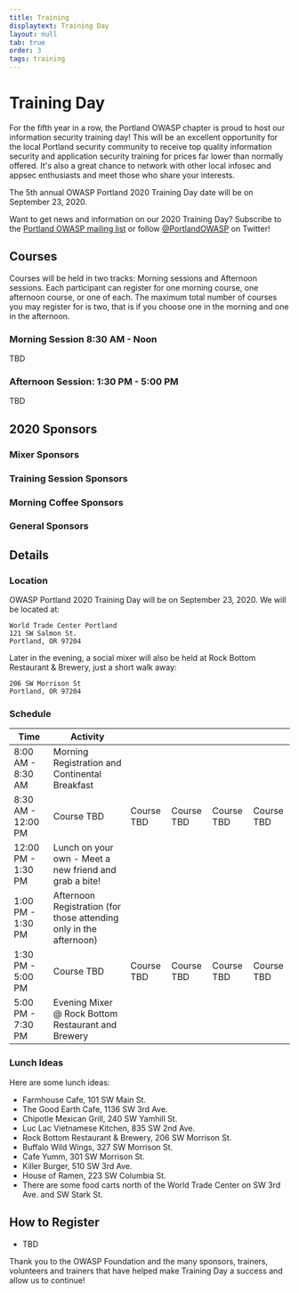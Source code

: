 ```yaml
---
title: Training
displaytext: Training Day
layout: null
tab: true
order: 3
tags: training
---
```


# Training Day
For the fifth year in a row, the Portland OWASP chapter is proud to host our information security training day! This will be an excellent opportunity for the local Portland security community to receive top quality information security and application security training for prices far lower than normally offered. It's also a great chance to network with other local infosec and appsec enthusiasts and meet those who share your interests.

The 5th annual OWASP Portland 2020 Training Day date will be on September 23, 2020. 

Want to get news and information on our 2020 Training Day? Subscribe to the [Portland OWASP mailing list](https://groups.google.com/a/owasp.org/forum/#!forum/portland-chapter) or follow [@PortlandOWASP](https://twitter.com/portlandowasp) on Twitter!

## Courses
Courses will be held in two tracks: Morning sessions and Afternoon sessions. Each participant can register for one morning course, one afternoon course, or one of each. The maximum total number of courses you may register for is two, that is if you choose one in the morning and one in the afternoon.

### Morning Session 8:30 AM - Noon
TBD
### Afternoon Session: 1:30 PM - 5:00 PM
TBD

## 2020 Sponsors
### Mixer Sponsors
### Training Session Sponsors
### Morning Coffee Sponsors
### General Sponsors

## Details
### Location
OWASP Portland 2020 Training Day will be on September 23, 2020. We will be located at:
```
World Trade Center Portland
121 SW Salmon St.
Portland, OR 97204
```
Later in the evening, a social mixer will also be held at Rock Bottom Restaurant & Brewery, just a short walk away:
```
206 SW Morrison St
Portland, OR 97204
```
### Schedule
| Time               | Activity                                                           |            |            |            |            |
|--------------------|--------------------------------------------------------------------|------------|------------|------------|------------|
| 8:00 AM - 8:30 AM  | Morning Registration and Continental Breakfast                     |            |            |            |            |
| 8:30 AM - 12:00 PM | Course TBD                                                         | Course TBD | Course TBD | Course TBD | Course TBD |
| 12:00 PM - 1:30 PM | Lunch on your own - Meet a new friend and grab a bite!             |            |            |            |            |
| 1:00 PM - 1:30 PM  | Afternoon Registration (for those attending only in the afternoon) |            |            |            |            |
| 1:30 PM - 5:00 PM  | Course TBD                                                         | Course TBD | Course TBD | Course TBD | Course TBD |
| 5:00 PM - 7:30 PM  | Evening Mixer @ Rock Bottom Restaurant and Brewery                 |            |            |            |            |

### Lunch Ideas
Here are some lunch ideas:
* Farmhouse Cafe, 101 SW Main St.
* The Good Earth Cafe, 1136 SW 3rd Ave.
* Chipotle Mexican Grill, 240 SW Yamhill St.
* Luc Lac Vietnamese Kitchen, 835 SW 2nd Ave.
* Rock Bottom Restaurant & Brewery, 206 SW Morrison St.
* Buffalo Wild Wings, 327 SW Morrison St.
* Cafe Yumm, 301 SW Morrison St.
* Killer Burger, 510 SW 3rd Ave.
* House of Ramen, 223 SW Columbia St.
* There are some food carts north of the World Trade Center on SW 3rd Ave. and SW Stark St.

## How to Register
* TBD

Thank you to the OWASP Foundation and the many sponsors, trainers, volunteers and trainers that have helped make Training Day a success and allow us to continue!
